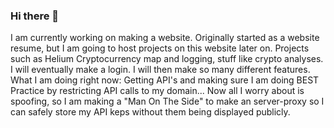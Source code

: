 ### Hi there 👋
I am currently working on making a website. Originally started as a website resume, but I am going to host projects on this website later on. Projects such as Helium Cryptocurrency map and logging, stuff like crypto analyses. I will eventually make a login. I will then make so many different features.
What I am doing right now:
Getting API's and making sure I am doing BEST Practice by restricting API calls to my domain... Now all I worry about is spoofing, so I am making a "Man On The Side" to make an server-proxy so I can safely store my API keps without them being displayed publicly.

<!--
**jovanniochoa/jovanniochoa** is a ✨ _special_ ✨ repository because its `README.md` (this file) appears on your GitHub profile.

Here are some ideas to get you started:

- 🔭 I’m currently working on ...
- 🌱 I’m currently learning ...
- 👯 I’m looking to collaborate on ...
- 🤔 I’m looking for help with ...
- 💬 Ask me about ...
- 📫 How to reach me: ...
- 😄 Pronouns: ...
- ⚡ Fun fact: ...
-->
